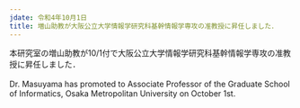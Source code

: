 ```yaml
---
jdate: 令和4年10月1日
title: 増山助教が大阪公立大学情報学研究科基幹情報学専攻の准教授に昇任しました．
---
```


本研究室の増山助教が10/1付で大阪公立大学情報学研究科基幹情報学専攻の准教授に昇任しました．
<br><br>
Dr. Masuyama has promoted to Associate Professor of the Graduate School of Informatics, Osaka Metropolitan University on October 1st.
